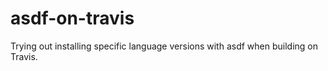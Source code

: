 # asdf-on-travis
Trying out installing specific language versions with asdf when building on Travis.
